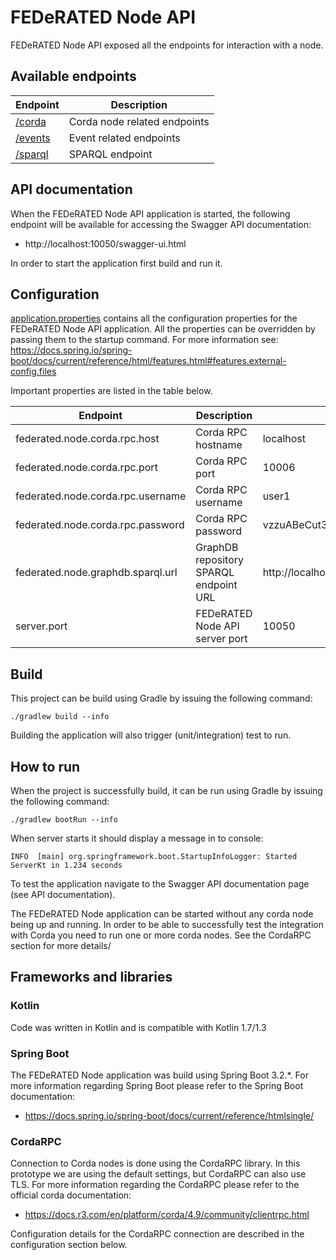 # FEDeRATED Node API

FEDeRATED Node API exposed all the endpoints for interaction with a node.

## Available endpoints

| Endpoint                                                                                 | Description                  |
|------------------------------------------------------------------------------------------|------------------------------|
| [/corda](../api/src/main/kotlin/nl/tno/federated/api/controllers/CordaNodeController.kt) | Corda node related endpoints |
| [/events](../api/src/main/kotlin/nl/tno/federated/api/controllers/EventsController.kt)   | Event related endpoints      | 
| [/sparql](../api/src/main/kotlin/nl/tno/federated/api/controllers/SPARQLController.kt)   | SPARQL endpoint              |

## API documentation

When the FEDeRATED Node API application is started, the following endpoint will be available for accessing the Swagger API documentation:

- http://localhost:10050/swagger-ui.html

In order to start the application first build and run it.

## Configuration

[application.properties](../api/src/main/resources/application.properties) contains all the configuration properties for the FEDeRATED Node API application. All the properties can be overridden by passing them to the startup command. For more information see: https://docs.spring.io/spring-boot/docs/current/reference/html/features.html#features.external-config.files

Important properties are listed in the table below.

| Endpoint                          | Description                               | Default value                                |
|-----------------------------------|-------------------------------------------|----------------------------------------------|
| federated.node.corda.rpc.host     | Corda RPC hostname                        | localhost                                    |
| federated.node.corda.rpc.port     | Corda RPC port                            | 10006                                        |
| federated.node.corda.rpc.username | Corda RPC username                        | user1                                        |
| federated.node.corda.rpc.password | Corda RPC password                        | vzzuABeCut3jGoJfEp94                         |
| federated.node.graphdb.sparql.url | GraphDB repository SPARQL endpoint URL    | http://localhost:7200/repositories/federated | 
| server.port                       | FEDeRATED Node API server port            | 10050                                        | 


## Build

This project can be build using Gradle by issuing the following command: 

```
./gradlew build --info
```

Building the application will also trigger (unit/integration) test to run.

## How to run

When the project is successfully build, it can be run using Gradle by issuing the following command:

```
./gradlew bootRun --info
```

When server starts it should display a message in to console:

```
INFO  [main] org.springframework.boot.StartupInfoLogger: Started ServerKt in 1.234 seconds
```

To test the application navigate to the Swagger API documentation page (see API documentation). 

The FEDeRATED Node application can be started without any corda node being up and running. 
In order to be able to successfully test the integration with Corda you need to run one or more corda nodes.
See the CordaRPC section for more details/

## Frameworks and libraries
 
### Kotlin

Code was written in Kotlin and is compatible with Kotlin 1.7/1.3

### Spring Boot

The FEDeRATED Node application was build using Spring Boot 3.2.*. For more information regarding Spring Boot please refer to the Spring Boot documentation: 

- https://docs.spring.io/spring-boot/docs/current/reference/htmlsingle/

### CordaRPC

Connection to Corda nodes is done using the CordaRPC library. In this prototype we are using the default settings, but CordaRPC can also use TLS. 
For more information regarding the CordaRPC please refer to the official corda documentation:

- https://docs.r3.com/en/platform/corda/4.9/community/clientrpc.html

Configuration details for the CordaRPC connection are described in the configuration section below.

